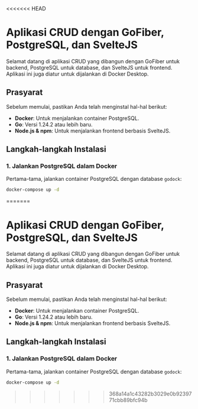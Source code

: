 <<<<<<< HEAD
# Aplikasi CRUD dengan GoFiber, PostgreSQL, dan SvelteJS

Selamat datang di aplikasi CRUD yang dibangun dengan GoFiber untuk backend, PostgreSQL untuk database, dan SvelteJS untuk frontend. Aplikasi ini juga diatur untuk dijalankan di Docker Desktop.

## Prasyarat

Sebelum memulai, pastikan Anda telah menginstal hal-hal berikut:

- **Docker**: Untuk menjalankan container PostgreSQL.
- **Go**: Versi 1.24.2 atau lebih baru.
- **Node.js & npm**: Untuk menjalankan frontend berbasis SvelteJS.

## Langkah-langkah Instalasi

### 1. Jalankan PostgreSQL dalam Docker

Pertama-tama, jalankan container PostgreSQL dengan database `godock`:

```bash
docker-compose up -d

```
=======
# Aplikasi CRUD dengan GoFiber, PostgreSQL, dan SvelteJS

Selamat datang di aplikasi CRUD yang dibangun dengan GoFiber untuk backend, PostgreSQL untuk database, dan SvelteJS untuk frontend. Aplikasi ini juga diatur untuk dijalankan di Docker Desktop.

## Prasyarat

Sebelum memulai, pastikan Anda telah menginstal hal-hal berikut:

- **Docker**: Untuk menjalankan container PostgreSQL.
- **Go**: Versi 1.24.2 atau lebih baru.
- **Node.js & npm**: Untuk menjalankan frontend berbasis SvelteJS.

## Langkah-langkah Instalasi

### 1. Jalankan PostgreSQL dalam Docker

Pertama-tama, jalankan container PostgreSQL dengan database `godock`:

```bash
docker-compose up -d

```
>>>>>>> 368a14a1c43282b3029e0b9239771cbb89bfc94b
